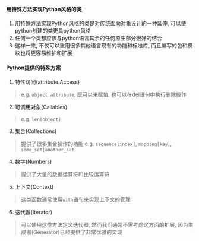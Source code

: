
#### 用特殊方法实现Python风格的类
1. 用特殊方法实现Python风格的类是对传统面向对象设计的一种延伸, 可以使python创建的类更具python风格
2. 任何一个类都应该与python语言其余的任何原生部分很好的结合
3. 这样一来, 不仅可以重用很多其他语言现有的功能和标准库, 而且编写的包和模块也将更容易维护和扩展

#### Python提供的特殊方案
1. 特性访问(attribute Access)
> e.g. `object.attribute`, 既可以来赋值, 也可以在del语句中执行删除操作
2. 可调用对象(Callables)
> e.g. `len(object)`
3. 集合(Collections)
> 提供了很多集合操作的功能
> e.g. `sequence[index]`, `mapping[key]`, `some_set|another_set`
4. 数字(Numbers)
> 提供了大量的数据运算符和比较运算符
5. 上下文(Context)
> 这类函数通常使用`with`语句来实现上下文的管理
6. 迭代器(Iterator)
> 可以使用这类方法定义迭代器, 然而我们通常不需考虑这方面的扩展, 因为生成器(Generator)已经提供了非常优雅的实现